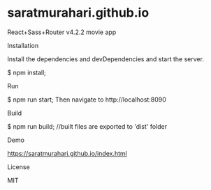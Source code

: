 # saratmurahari.github.io
React+Sass+Router v4.2.2 movie app

Installation


Install the dependencies and devDependencies and start the server.

$ npm install;


Run

$ npm run start;
Then navigate to http://localhost:8090

Build

$ npm run build;
//built files are exported to 'dist' folder


Demo

https://saratmurahari.github.io/index.html

License

MIT
